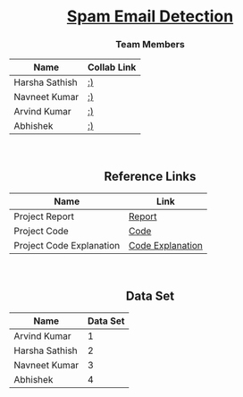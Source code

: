 <div align = "center">

# [Spam Email Detection](#)

### Team Members

| Name           | Collab Link |
|----------------|---------------|
| Harsha Sathish   | [:)](https://colab.research.google.com/drive/1vwr8shyuZ8q5AOgRhHG4hKCSJOzpC0wK?usp=sharing) |  
| Navneet Kumar    | [:)](https://colab.research.google.com/drive/1JTInrzJVmU0mGjB68g1Zh4wR6RFp6GMZ#scrollTo=KngvPxywumPd) |  
| Arvind Kumar    | [:)]()  |  
| Abhishek   | [:)](https://colab.research.google.com/drive/1hg2pC4aq4lhtSATaeezP-JyF63JoXzNi?usp=sharing)  |
  
  
<br/>
  
## Reference Links

| Name           | Link |
|----------------|---------------|
| Project Report    | [Report](https://pythonbaba.com/email-spam-classification-project-report/) |
| Project Code    | [Code](https://github.com/Sumit-Rakesh/Email-Spam-Detection-classification-project-in-python/blob/main/email_spam_classifier.ipynb) |
| Project Code Explanation    | [Code Explanation](https://pythonbaba.com/python-code-for-email-spam-classification-using-machine-learning/)  |

<br/>

  
## Data Set

| Name           | Data Set |
|----------------|---------------|
| Arvind Kumar    | 1 |
| Harsha Sathish   | 2  |  
| Navneet Kumar    | 3 |    
| Abhishek   | 4 | 
  
</div>

